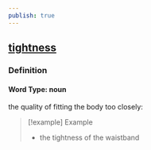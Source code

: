 ```yaml
---
publish: true
---
```


## [tightness](https://dictionary.cambridge.org/dictionary/english/tightness)

### Definition
#### Word Type: noun
the quality of fitting the body too closely:

>[!example] Example
> - the tightness of the waistband
